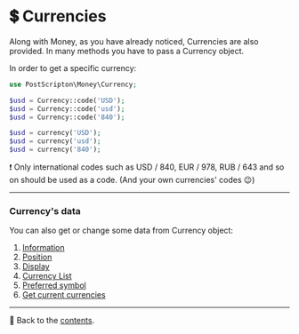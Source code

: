 # 💲 Currencies

Along with Money, as you have already noticed, Currencies are also provided. In many methods you have to pass a Currency object.

In order to get a specific currency:

```php
use PostScripton\Money\Currency;

$usd = Currency::code('USD');
$usd = Currency::code('usd');
$usd = Currency::code('840');

$usd = currency('USD');
$usd = currency('usd');
$usd = currency('840');
```

❗ Only international codes such as USD / 840, EUR / 978, RUB / 643 and so on should be used as a code.
(And your own currencies' codes 😉)

---

### Currency's data

You can also get or change some data from Currency object:

1. [Information](/docs/03_currencies/information.md)
2. [Position](/docs/03_currencies/position.md)
3. [Display](/docs/03_currencies/display.md)
4. [Currency List](/docs/03_currencies/currency_list.md)
5. [Preferred symbol](/docs/03_currencies/preferred_symbol.md)
6. [Get current currencies](/docs/03_currencies/get_currencies.md)

---

📌 Back to the [contents](/README.md#table-of-contents).
